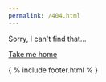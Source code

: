 ```yaml
---
permalink: /404.html
---
```


Sorry, I can't find that... 

[Take me home](index.md)


{ % include footer.html % }
